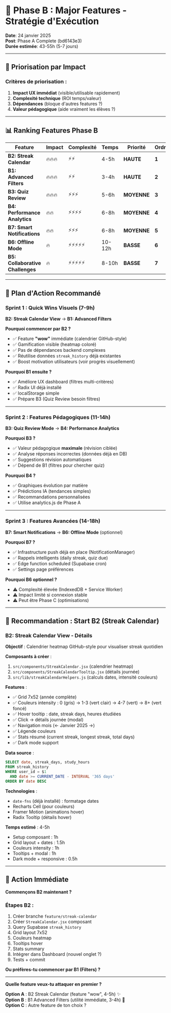 # 🚀 Phase B : Major Features - Stratégie d'Exécution

**Date**: 24 janvier 2025  
**Post**: Phase A Complete (bd6143e3)  
**Durée estimée**: 43-55h (5-7 jours)

---

## 🎯 **Priorisation par Impact**

### **Critères de priorisation** :
1. **Impact UX immédiat** (visible/utilisable rapidement)
2. **Complexité technique** (ROI temps/valeur)
3. **Dépendances** (bloque d'autres features ?)
4. **Valeur pédagogique** (aide vraiment les élèves ?)

---

## 📊 **Ranking Features Phase B**

| Feature | Impact | Complexité | Temps | Priorité | Ordre |
|---------|--------|------------|-------|----------|-------|
| **B2: Streak Calendar** | 🔥🔥🔥 | ⚡⚡ | 4-5h | **HAUTE** | **1** |
| **B1: Advanced Filters** | 🔥🔥🔥 | ⚡⚡ | 3-4h | **HAUTE** | **2** |
| **B3: Quiz Review** | 🔥🔥🔥 | ⚡⚡⚡ | 5-6h | **MOYENNE** | **3** |
| **B4: Performance Analytics** | 🔥🔥 | ⚡⚡⚡⚡ | 6-8h | **MOYENNE** | **4** |
| **B7: Smart Notifications** | 🔥🔥 | ⚡⚡⚡ | 6-8h | **MOYENNE** | **5** |
| **B6: Offline Mode** | 🔥 | ⚡⚡⚡⚡⚡ | 10-12h | **BASSE** | **6** |
| **B5: Collaborative Challenges** | 🔥 | ⚡⚡⚡⚡⚡ | 8-10h | **BASSE** | **7** |

---

## 🎯 **Plan d'Action Recommandé**

### **Sprint 1 : Quick Wins Visuels** (7-9h)

**B2: Streak Calendar View** → **B1: Advanced Filters**

**Pourquoi commencer par B2 ?**
- ✅ Feature **"wow"** immédiate (calendrier GitHub-style)
- ✅ Gamification visible (heatmap coloré)
- ✅ Pas de dépendances backend complexes
- ✅ Réutilise données `streak_history` déjà existantes
- ✅ Boost motivation utilisateurs (voir progrès visuellement)

**Pourquoi B1 ensuite ?**
- ✅ Améliore UX dashboard (filtres multi-critères)
- ✅ Radix UI déjà installé
- ✅ localStorage simple
- ✅ Prépare B3 (Quiz Review besoin filtres)

---

### **Sprint 2 : Features Pédagogiques** (11-14h)

**B3: Quiz Review Mode** → **B4: Performance Analytics**

**Pourquoi B3 ?**
- ✅ Valeur pédagogique **maximale** (révision ciblée)
- ✅ Analyse réponses incorrectes (données déjà en DB)
- ✅ Suggestions révision automatiques
- ✅ Dépend de B1 (filtres pour chercher quiz)

**Pourquoi B4 ?**
- ✅ Graphiques évolution par matière
- ✅ Prédictions IA (tendances simples)
- ✅ Recommandations personnalisées
- ✅ Utilise analytics.js de Phase A

---

### **Sprint 3 : Features Avancées** (14-18h)

**B7: Smart Notifications** → **B6: Offline Mode** (optionnel)

**Pourquoi B7 ?**
- ✅ Infrastructure push déjà en place (NotificationManager)
- ✅ Rappels intelligents (daily streak, quiz due)
- ✅ Edge function scheduled (Supabase cron)
- ✅ Settings page préférences

**Pourquoi B6 optionnel ?**
- ⚠️ Complexité élevée (IndexedDB + Service Worker)
- ⚠️ Impact limité si connexion stable
- ⚠️ Peut être Phase C (optimisations)

---

## 🎯 **Recommandation : Start B2 (Streak Calendar)**

### **B2: Streak Calendar View** - Détails

**Objectif** : Calendrier heatmap GitHub-style pour visualiser streak quotidien

**Composants à créer** :
1. `src/components/StreakCalendar.jsx` (calendrier heatmap)
2. `src/components/StreakCalendarTooltip.jsx` (détails journée)
3. `src/lib/streakCalendarHelpers.js` (calculs dates, intensité couleurs)

**Features** :
- ✅ Grid 7x52 (année complète)
- ✅ Couleurs intensity : 0 (gris) → 1-3 (vert clair) → 4-7 (vert) → 8+ (vert foncé)
- ✅ Hover tooltip : date, streak days, heures étudiées
- ✅ Click → détails journée (modal)
- ✅ Navigation mois (← Janvier 2025 →)
- ✅ Légende couleurs
- ✅ Stats résumé (current streak, longest streak, total days)
- ✅ Dark mode support

**Data source** :
```sql
SELECT date, streak_days, study_hours 
FROM streak_history 
WHERE user_id = $1 
  AND date >= CURRENT_DATE - INTERVAL '365 days'
ORDER BY date DESC
```

**Technologies** :
- `date-fns` (déjà installé) : formatage dates
- Recharts Cell (pour couleurs)
- Framer Motion (animations hover)
- Radix Tooltip (détails hover)

**Temps estimé** : 4-5h
- Setup composant : 1h
- Grid layout + dates : 1.5h
- Couleurs intensity : 1h
- Tooltips + modal : 1h
- Dark mode + responsive : 0.5h

---

## 🎯 **Action Immédiate**

**Commençons B2 maintenant ?**

### **Étapes B2** :
1. Créer branche `feature/streak-calendar`
2. Créer `StreakCalendar.jsx` composant
3. Query Supabase `streak_history`
4. Grid layout 7x52
5. Couleurs heatmap
6. Tooltips hover
7. Stats summary
8. Intégrer dans Dashboard (nouvel onglet ?)
9. Tests + commit

**Ou préfères-tu commencer par B1 (Filters) ?**

---

**Quelle feature veux-tu attaquer en premier ?**

**Option A** : B2 Streak Calendar (feature "wow", 4-5h) ✨  
**Option B** : B1 Advanced Filters (utilité immédiate, 3-4h) 🎯  
**Option C** : Autre feature de ton choix ?
